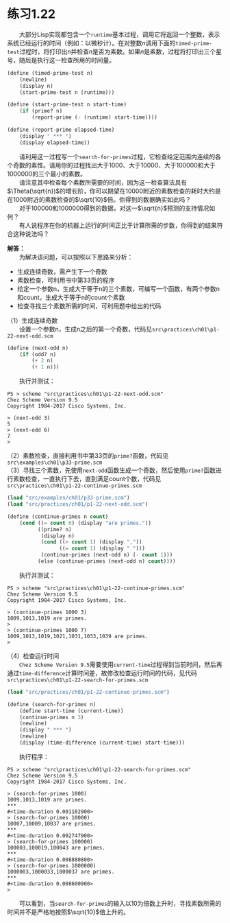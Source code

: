 # 练习1.22
&emsp;&emsp;大部分Lisp实现都包含一个`runtime`基本过程，调用它将返回一个整数，表示系统已经运行的时间（例如：以微秒计）。在对整数$n$调用下面的`timed-prime-test`过程时，将打印出$n$并检查$n$是否为素数。如果$n$是素数，过程将打印出三个星号，随后是执行这一检查所用的时间量。
```lisp
(define (timed-prime-test n)
    (newline)
    (display n)
    (start-prime-test n (runtime)))

(define (start-prime-test n start-time)
    (if (prime? n)
        (report-prime (- (runtime) start-time))))

(define (report-prime elapsed-time)
    (display " *** ")
    (display elapsed-time))
```
&emsp;&emsp;请利用这一过程写一个`search-for-primes`过程，它检查给定范围内连续的各个奇数的素性。请用你的过程找出大于1000、大于10000、大于100000和大于1000000的三个最小的素数。  
&emsp;&emsp;请注意其中检查每个素数所需要的时间，因为这一检查算法具有$\Theta(\sqrt{n})$的增长阶，你可以期望在10000附近的素数检查的耗时大约是在1000附近的素数检查的$\sqrt{10}$倍。你得到的数据确实如此吗？  
&emsp;&emsp;对于100000和1000000得到的数据，对这一$\sqrt{n}$预测的支持情况如何？  
&emsp;&emsp;有人说程序在你的机器上运行的时间正比于计算所需的步数，你得到的结果符合这种说法吗？  

**解答：**  
&emsp;&emsp;为解决该问题，可以按照以下思路来分析：  
- 生成连续奇数，需产生下一个奇数
- 素数检查，可利用书中第33页的程序
- 给定一个参数n，生成大于等于n的三个素数，可编写一个函数，有两个参数n和count，生成大于等于n的count个素数
- 检查寻找三个素数所需的时间，可利用题中给出的代码

（1）生成连续奇数  
&emsp;&emsp;设置一个参数n，生成n之后的第一个奇数，代码见`src\practices\ch01\p1-22-next-odd.scm`
```lisp
(define (next-odd n)
    (if (odd? n)
        (+ 2 n)
        (+ 1 n)))
```
&emsp;&emsp;执行并测试：
```shell
PS > scheme "src\practices\ch01\p1-22-next-odd.scm"
Chez Scheme Version 9.5
Copyright 1984-2017 Cisco Systems, Inc.

> (next-odd 3)
5
> (next-odd 6)
7
>
```
（2）素数检查，直接利用书中第33页的`prime?`函数，代码见`src\examples\ch01\p33-prime.scm`  
（3）寻找三个素数，先使用`next-odd`函数生成一个奇数，然后使用`prime?`函数进行素数检查，一直执行下去，直到满足count个数，代码见`src\practices\ch01\p1-22-continue-primes.scm`
```lisp
(load "src/examples/ch01/p33-prime.scm")
(load "src/practices/ch01/p1-22-next-odd.scm")

(define (continue-primes n count)
    (cond ((= count 0) (display "are primes."))
          ((prime? n)
           (display n)
           (cond ((> count 1) (display ","))
                 ((= count 1) (display " ")))
           (continue-primes (next-odd n) (- count 1)))
          (else (continue-primes (next-odd n) count))))
```
&emsp;&emsp;执行并测试：
```shell
PS > scheme "src\practices\ch01\p1-22-continue-primes.scm"
Chez Scheme Version 9.5
Copyright 1984-2017 Cisco Systems, Inc.

> (continue-primes 1000 3)
1009,1013,1019 are primes.
>
> (continue-primes 1000 7)
1009,1013,1019,1021,1031,1033,1039 are primes.
>
```
（4）检查运行时间  
&emsp;&emsp;`Chez Scheme Version 9.5`需要使用`current-time`过程得到当前时间，然后再通过`time-difference`计算时间差，故修改检查运行时间的代码，见代码`src\practices\ch01\p1-22-search-for-primes.scm`
```lisp
(load "src/practices/ch01/p1-22-continue-primes.scm")

(define (search-for-primes n)
    (define start-time (current-time))
    (continue-primes n 3)
    (newline)
    (display " *** ")
    (newline)
    (display (time-difference (current-time) start-time)))
```
&emsp;&emsp;执行程序：  
```shell
PS > scheme "src\practices\ch01\p1-22-search-for-primes.scm"
Chez Scheme Version 9.5
Copyright 1984-2017 Cisco Systems, Inc.

> (search-for-primes 1000)
1009,1013,1019 are primes. 
*** 
#<time-duration 0.001102900>
> (search-for-primes 10000)
10007,10009,10037 are primes. 
*** 
#<time-duration 0.002747900>
> (search-for-primes 100000)
100003,100019,100043 are primes. 
*** 
#<time-duration 0.008880800>
> (search-for-primes 1000000)
1000003,1000033,1000037 are primes. 
*** 
#<time-duration 0.008600900>
>
```
&emsp;&emsp;可以看到，当`search-for-primes`的输入以10为倍数上升时，寻找素数所需的时间并不是严格地按照$\sqrt{10}$倍上升的。